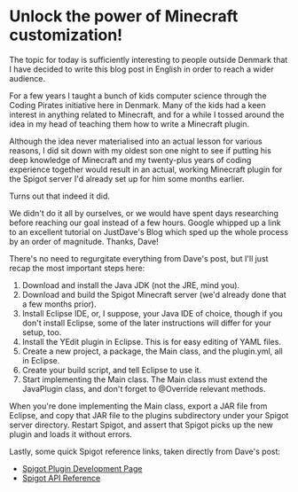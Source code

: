# Unlock the power of Minecraft customization!

<!--
date: 2019-02-19
excerpt: Learn to make your own Minecraft plugins for Spigot! This guide offers a step-by-step approach to development, from setup to implementation. Combine coding skills with Minecraft passion and create unique game experiences.
-->

The topic for today is sufficiently interesting to people outside Denmark that I have decided to write this blog post in English in order to reach a wider audience.

For a few years I taught a bunch of kids computer science through the Coding Pirates initiative here in Denmark. Many of the kids had a keen interest in anything related to Minecraft, and for a while I tossed around the idea in my head of teaching them how to write a Minecraft plugin.

Although the idea never materialised into an actual lesson for various reasons, I did sit down with my oldest son one night to see if putting his deep knowledge of Minecraft and my twenty-plus years of coding experience together would result in an actual, working Minecraft plugin for the Spigot server I'd already set up for him some months earlier.

Turns out that indeed it did.

We didn't do it all by ourselves, or we would have spent days researching before reaching our goal instead of a few hours. Google whipped up a link to an excellent tutorial on JustDave's Blog which sped up the whole process by an order of magnitude. Thanks, Dave!

There's no need to regurgitate everything from Dave's post, but I'll just recap the most important steps here:

  1. Download and install the Java JDK (not the JRE, mind you).
  2. Download and build the Spigot Minecraft server (we'd already done that a few months prior).
  3. Install Eclipse IDE, or, I suppose, your Java IDE of choice, though if you don't install Eclipse, some of the later instructions will differ for your setup, too.
  4. Install the YEdit plugin in Eclipse. This is for easy editing of YAML files.
  5. Create a new project, a package, the Main class, and the plugin.yml, all in Eclipse.
  6. Create your build script, and tell Eclipse to use it.
  7. Start implementing the Main class. The Main class must extend the JavaPlugin class, and don't forget to @Override relevant methods.

When you're done implementing the Main class, export a JAR file from Eclipse, and copy that JAR file to the plugins subdirectory under your Spigot server directory. Restart Spigot, and assert that Spigot picks up the new plugin and loads it without errors.

Lastly, some quick Spigot reference links, taken directly from Dave's post:

  - [Spigot Plugin Development Page](http://www.spigotmc.org/wiki/spigot-plugin-development/)
  - [Spigot API Reference](https://hub.spigotmc.org/javadocs/spigot/)



